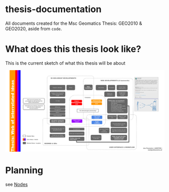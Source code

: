 # thesis-documentation
All documents created for the Msc Geomatics Thesis: GEO2010 &amp; GEO2020, aside from `code`.

# What does this thesis look like?

This is the current sketch of what this thesis will be about

<img src="./P0/wordweb-thesis.png">




# Planning 

see [Nodes](https://github.com/josfeenstra/geon-nodes)
